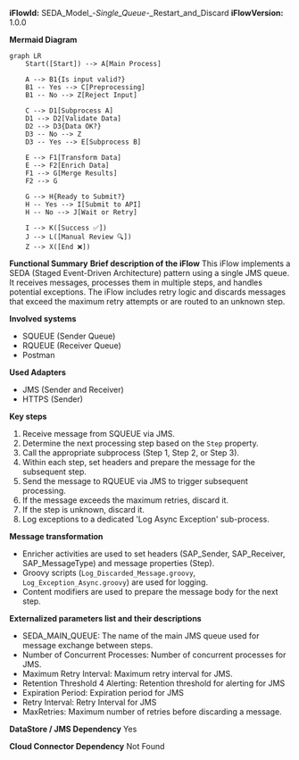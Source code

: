 **iFlowId:** SEDA_Model_-_Single_Queue_-_Restart_and_Discard **iFlowVersion:** 1.0.0

**Mermaid Diagram**
```mermaid
graph LR
    Start([Start]) --> A[Main Process]

    A --> B1{Is input valid?}
    B1 -- Yes --> C[Preprocessing]
    B1 -- No --> Z[Reject Input]

    C --> D1[Subprocess A]
    D1 --> D2[Validate Data]
    D2 --> D3{Data OK?}
    D3 -- No --> Z
    D3 -- Yes --> E[Subprocess B]

    E --> F1[Transform Data]
    E --> F2[Enrich Data]
    F1 --> G[Merge Results]
    F2 --> G

    G --> H{Ready to Submit?}
    H -- Yes --> I[Submit to API]
    H -- No --> J[Wait or Retry]

    I --> K([Success ✅])
    J --> L([Manual Review 🔍])
    Z --> X([End ❌])

```
**Functional Summary**
**Brief description of the iFlow**
This iFlow implements a SEDA (Staged Event-Driven Architecture) pattern using a single JMS queue. It receives messages, processes them in multiple steps, and handles potential exceptions. The iFlow includes retry logic and discards messages that exceed the maximum retry attempts or are routed to an unknown step.

**Involved systems**
- SQUEUE (Sender Queue)
- RQUEUE (Receiver Queue)
- Postman

**Used Adapters**
- JMS (Sender and Receiver)
- HTTPS (Sender)

**Key steps**
1.  Receive message from SQUEUE via JMS.
2.  Determine the next processing step based on the `Step` property.
3.  Call the appropriate subprocess (Step 1, Step 2, or Step 3).
4.  Within each step, set headers and prepare the message for the subsequent step.
5.  Send the message to RQUEUE via JMS to trigger subsequent processing.
6.  If the message exceeds the maximum retries, discard it.
7.  If the step is unknown, discard it.
8.  Log exceptions to a dedicated 'Log Async Exception' sub-process.

**Message transformation**
- Enricher activities are used to set headers (SAP_Sender, SAP_Receiver, SAP_MessageType) and message properties (Step).
- Groovy scripts (`Log_Discarded_Message.groovy`, `Log_Exception_Async.groovy`) are used for logging.
- Content modifiers are used to prepare the message body for the next step.

**Externalized parameters list and their descriptions**
- SEDA_MAIN_QUEUE: The name of the main JMS queue used for message exchange between steps.
- Number of Concurrent Processes: Number of concurrent processes for JMS.
- Maximum Retry Interval: Maximum retry interval for JMS.
- Retention Threshold 4 Alerting: Retention threshold for alerting for JMS
- Expiration Period: Expiration period for JMS
- Retry Interval: Retry Interval for JMS
- MaxRetries: Maximum number of retries before discarding a message.

**DataStore / JMS Dependency**
Yes

**Cloud Connector Dependency**
Not Found
